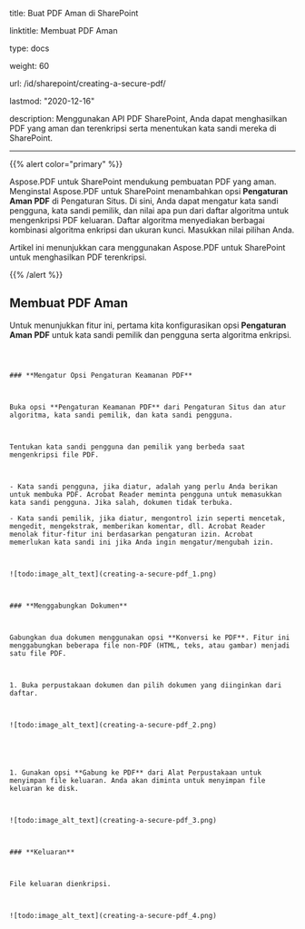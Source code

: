 title: Buat PDF Aman di SharePoint

linktitle: Membuat PDF Aman

type: docs

weight: 60

url: /id/sharepoint/creating-a-secure-pdf/

lastmod: "2020-12-16"

description: Menggunakan API PDF SharePoint, Anda dapat menghasilkan PDF yang aman dan terenkripsi serta menentukan kata sandi mereka di SharePoint.

---

{{% alert color="primary" %}}

Aspose.PDF untuk SharePoint mendukung pembuatan PDF yang aman. Menginstal Aspose.PDF untuk SharePoint menambahkan opsi **Pengaturan Aman PDF** di Pengaturan Situs. Di sini, Anda dapat mengatur kata sandi pengguna, kata sandi pemilik, dan nilai apa pun dari daftar algoritma untuk mengenkripsi PDF keluaran. Daftar algoritma menyediakan berbagai kombinasi algoritma enkripsi dan ukuran kunci. Masukkan nilai pilihan Anda.

Artikel ini menunjukkan cara menggunakan Aspose.PDF untuk SharePoint untuk menghasilkan PDF terenkripsi.

{{% /alert %}}

## **Membuat PDF Aman**

Untuk menunjukkan fitur ini, pertama kita konfigurasikan opsi **Pengaturan Aman PDF** untuk kata sandi pemilik dan pengguna serta algoritma enkripsi.
``` Contoh tersebut kemudian menggabungkan dua dokumen dari perpustakaan dokumen.



### **Mengatur Opsi Pengaturan Keamanan PDF**



Buka opsi **Pengaturan Keamanan PDF** dari Pengaturan Situs dan atur algoritma, kata sandi pemilik, dan kata sandi pengguna.



Tentukan kata sandi pengguna dan pemilik yang berbeda saat mengenkripsi file PDF.



- Kata sandi pengguna, jika diatur, adalah yang perlu Anda berikan untuk membuka PDF. Acrobat Reader meminta pengguna untuk memasukkan kata sandi pengguna. Jika salah, dokumen tidak terbuka.

- Kata sandi pemilik, jika diatur, mengontrol izin seperti mencetak, mengedit, mengekstrak, memberikan komentar, dll. Acrobat Reader menolak fitur-fitur ini berdasarkan pengaturan izin. Acrobat memerlukan kata sandi ini jika Anda ingin mengatur/mengubah izin.



![todo:image_alt_text](creating-a-secure-pdf_1.png)



### **Menggabungkan Dokumen**



Gabungkan dua dokumen menggunakan opsi **Konversi ke PDF**. Fitur ini menggabungkan beberapa file non-PDF (HTML, teks, atau gambar) menjadi satu file PDF.



1. Buka perpustakaan dokumen dan pilih dokumen yang diinginkan dari daftar.



![todo:image_alt_text](creating-a-secure-pdf_2.png)





1. Gunakan opsi **Gabung ke PDF** dari Alat Perpustakaan untuk menyimpan file keluaran. Anda akan diminta untuk menyimpan file keluaran ke disk.



![todo:image_alt_text](creating-a-secure-pdf_3.png)



### **Keluaran**



File keluaran dienkripsi.



![todo:image_alt_text](creating-a-secure-pdf_4.png)